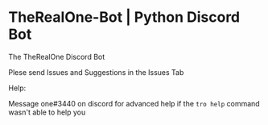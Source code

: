 # TheRealOne-Bot | Python Discord Bot

The TheRealOne Discord Bot



Plese send Issues and Suggestions in the Issues Tab


Help:



Message one#3440 on discord for advanced help if the `tro help` command wasn't able to help you


